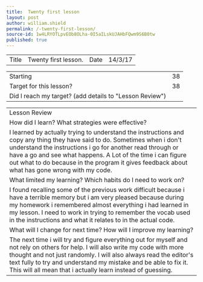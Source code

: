 ```yaml
---
title:  Twenty first lesson
layout: post
author: william.shield
permalink: /-twenty-first-lesson/
source-id: 1w4LRYOTLpvEOb8OLha-0I5aILskUJAHbFQwm9S6B0tw
published: true
---
```

<table>
  <tr>
    <td>Title</td>
    <td>Twenty first lesson.</td>
    <td>Date</td>
    <td>14/3/17</td>
  </tr>
</table>


<table>
  <tr>
    <td>Starting </td>
    <td>38</td>
  </tr>
  <tr>
    <td>Target for this lesson?</td>
    <td>38</td>
  </tr>
  <tr>
    <td>Did I reach my target? 
(add details to "Lesson Review")</td>
    <td></td>
  </tr>
</table>


 

<table>
  <tr>
    <td>Lesson Review</td>
  </tr>
  <tr>
    <td>How did I learn? What strategies were effective? </td>
  </tr>
  <tr>
    <td>I learned by actually trying to understand the instructions and copy any thing they have said to do. Sometimes when i don't understand the instructions i go for another read through or have a go and see what happens. A Lot of the time i can figure out what to do because in the program it gives feedback about what has gone wrong with my code. </td>
  </tr>
  <tr>
    <td>What limited my learning? Which habits do I need to work on? </td>
  </tr>
  <tr>
    <td>I found recalling some of the previous work difficult because i have a terrible memory but i am very pleased because during my homework i remembered almost everything i had learned in my lesson. I need to work in trying to remember the vocab used in the instructions and what it relates to in the actual code.</td>
  </tr>
  <tr>
    <td>What will I change for next time? How will I improve my learning?</td>
  </tr>
  <tr>
    <td>The next time i will try and figure everything out for myself and not rely on others for help. I will also write my code with more thought and not just randomly. I will also always read the editor's text fully to try and understand my mistake and be able to fix it. This will all mean that i actually learn instead of guessing.
</td>
  </tr>
</table>


